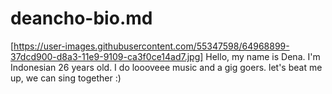 # deancho-bio.md
[https://user-images.githubusercontent.com/55347598/64968899-37dcd900-d8a3-11e9-9109-ca3f0ce14ad7.jpg]
Hello, my name is Dena. I'm Indonesian 26 years old. I do loooveee music and a gig goers. let's beat me up, we can sing together :)
